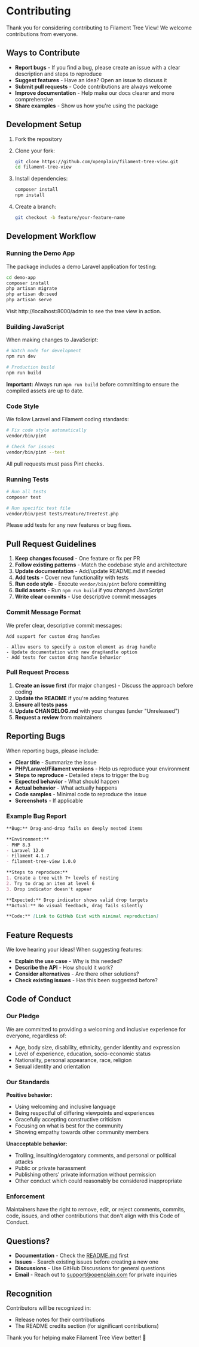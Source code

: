 # Contributing

Thank you for considering contributing to Filament Tree View! We welcome contributions from everyone.

## Ways to Contribute

- **Report bugs** - If you find a bug, please create an issue with a clear description and steps to reproduce
- **Suggest features** - Have an idea? Open an issue to discuss it
- **Submit pull requests** - Code contributions are always welcome
- **Improve documentation** - Help make our docs clearer and more comprehensive
- **Share examples** - Show us how you're using the package

## Development Setup

1. Fork the repository
2. Clone your fork:
   ```bash
   git clone https://github.com/openplain/filament-tree-view.git
   cd filament-tree-view
   ```

3. Install dependencies:
   ```bash
   composer install
   npm install
   ```

4. Create a branch:
   ```bash
   git checkout -b feature/your-feature-name
   ```

## Development Workflow

### Running the Demo App

The package includes a demo Laravel application for testing:

```bash
cd demo-app
composer install
php artisan migrate
php artisan db:seed
php artisan serve
```

Visit http://localhost:8000/admin to see the tree view in action.

### Building JavaScript

When making changes to JavaScript:

```bash
# Watch mode for development
npm run dev

# Production build
npm run build
```

**Important:** Always run `npm run build` before committing to ensure the compiled assets are up to date.

### Code Style

We follow Laravel and Filament coding standards:

```bash
# Fix code style automatically
vendor/bin/pint

# Check for issues
vendor/bin/pint --test
```

All pull requests must pass Pint checks.

### Running Tests

```bash
# Run all tests
composer test

# Run specific test file
vendor/bin/pest tests/Feature/TreeTest.php
```

Please add tests for any new features or bug fixes.

## Pull Request Guidelines

1. **Keep changes focused** - One feature or fix per PR
2. **Follow existing patterns** - Match the codebase style and architecture
3. **Update documentation** - Add/update README.md if needed
4. **Add tests** - Cover new functionality with tests
5. **Run code style** - Execute `vendor/bin/pint` before committing
6. **Build assets** - Run `npm run build` if you changed JavaScript
7. **Write clear commits** - Use descriptive commit messages

### Commit Message Format

We prefer clear, descriptive commit messages:

```
Add support for custom drag handles

- Allow users to specify a custom element as drag handle
- Update documentation with new dragHandle option
- Add tests for custom drag handle behavior
```

### Pull Request Process

1. **Create an issue first** (for major changes) - Discuss the approach before coding
2. **Update the README** if you're adding features
3. **Ensure all tests pass**
4. **Update CHANGELOG.md** with your changes (under "Unreleased")
5. **Request a review** from maintainers

## Reporting Bugs

When reporting bugs, please include:

- **Clear title** - Summarize the issue
- **PHP/Laravel/Filament versions** - Help us reproduce your environment
- **Steps to reproduce** - Detailed steps to trigger the bug
- **Expected behavior** - What should happen
- **Actual behavior** - What actually happens
- **Code samples** - Minimal code to reproduce the issue
- **Screenshots** - If applicable

### Example Bug Report

```markdown
**Bug:** Drag-and-drop fails on deeply nested items

**Environment:**
- PHP 8.3
- Laravel 12.0
- Filament 4.1.7
- filament-tree-view 1.0.0

**Steps to reproduce:**
1. Create a tree with 7+ levels of nesting
2. Try to drag an item at level 6
3. Drop indicator doesn't appear

**Expected:** Drop indicator shows valid drop targets
**Actual:** No visual feedback, drag fails silently

**Code:** [Link to GitHub Gist with minimal reproduction]
```

## Feature Requests

We love hearing your ideas! When suggesting features:

- **Explain the use case** - Why is this needed?
- **Describe the API** - How should it work?
- **Consider alternatives** - Are there other solutions?
- **Check existing issues** - Has this been suggested before?

## Code of Conduct

### Our Pledge

We are committed to providing a welcoming and inclusive experience for everyone, regardless of:

- Age, body size, disability, ethnicity, gender identity and expression
- Level of experience, education, socio-economic status
- Nationality, personal appearance, race, religion
- Sexual identity and orientation

### Our Standards

**Positive behavior:**
- Using welcoming and inclusive language
- Being respectful of differing viewpoints and experiences
- Gracefully accepting constructive criticism
- Focusing on what is best for the community
- Showing empathy towards other community members

**Unacceptable behavior:**
- Trolling, insulting/derogatory comments, and personal or political attacks
- Public or private harassment
- Publishing others' private information without permission
- Other conduct which could reasonably be considered inappropriate

### Enforcement

Maintainers have the right to remove, edit, or reject comments, commits, code, issues, and other contributions that don't align with this Code of Conduct.

## Questions?

- **Documentation** - Check the [README.md](README.md) first
- **Issues** - Search existing issues before creating a new one
- **Discussions** - Use GitHub Discussions for general questions
- **Email** - Reach out to support@openplain.com for private inquiries

## Recognition

Contributors will be recognized in:
- Release notes for their contributions
- The README credits section (for significant contributions)

Thank you for helping make Filament Tree View better! 🌳
